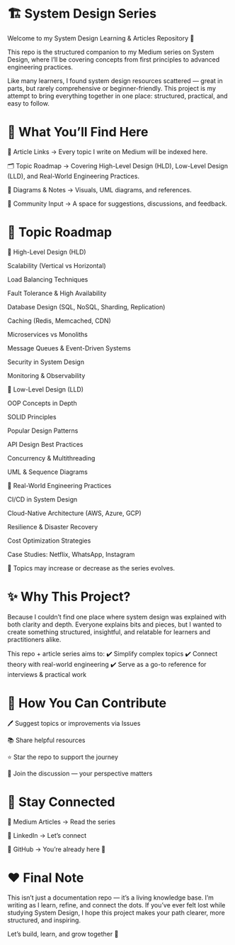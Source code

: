 # 🏗️ System Design Series

Welcome to my System Design Learning & Articles Repository 🚀

This repo is the structured companion to my Medium series on System Design, where I’ll be covering concepts from first principles to advanced engineering practices.

Like many learners, I found system design resources scattered — great in parts, but rarely comprehensive or beginner-friendly. This project is my attempt to bring everything together in one place: structured, practical, and easy to follow.


# 🎯 What You’ll Find Here

📖 Article Links → Every topic I write on Medium will be indexed here.

🗂 Topic Roadmap → Covering High-Level Design (HLD), Low-Level Design (LLD), and Real-World Engineering Practices.

📝 Diagrams & Notes → Visuals, UML diagrams, and references.

🤝 Community Input → A space for suggestions, discussions, and feedback.


# 📌 Topic Roadmap
🔹 High-Level Design (HLD)

Scalability (Vertical vs Horizontal)

Load Balancing Techniques

Fault Tolerance & High Availability

Database Design (SQL, NoSQL, Sharding, Replication)

Caching (Redis, Memcached, CDN)

Microservices vs Monoliths

Message Queues & Event-Driven Systems

Security in System Design

Monitoring & Observability

🔹 Low-Level Design (LLD)

OOP Concepts in Depth

SOLID Principles

Popular Design Patterns

API Design Best Practices

Concurrency & Multithreading

UML & Sequence Diagrams

🔹 Real-World Engineering Practices

CI/CD in System Design

Cloud-Native Architecture (AWS, Azure, GCP)

Resilience & Disaster Recovery

Cost Optimization Strategies

Case Studies: Netflix, WhatsApp, Instagram

📌 Topics may increase or decrease as the series evolves.


# ✨ Why This Project?

Because I couldn’t find one place where system design was explained with both clarity and depth. Everyone explains bits and pieces, but I wanted to create something structured, insightful, and relatable for learners and practitioners alike.

This repo + article series aims to:
✔️ Simplify complex topics
✔️ Connect theory with real-world engineering
✔️ Serve as a go-to reference for interviews & practical work


# 🙌 How You Can Contribute

🖊 Suggest topics or improvements via Issues

📚 Share helpful resources

⭐ Star the repo to support the journey

💬 Join the discussion — your perspective matters


# 🔗 Stay Connected

📰 Medium Articles → Read the series

💼 LinkedIn → Let’s connect

🐙 GitHub → You’re already here 👋


# ❤️ Final Note

This isn’t just a documentation repo — it’s a living knowledge base.
I’m writing as I learn, refine, and connect the dots. If you’ve ever felt lost while studying System Design, I hope this project makes your path clearer, more structured, and inspiring.

Let’s build, learn, and grow together 🚀
